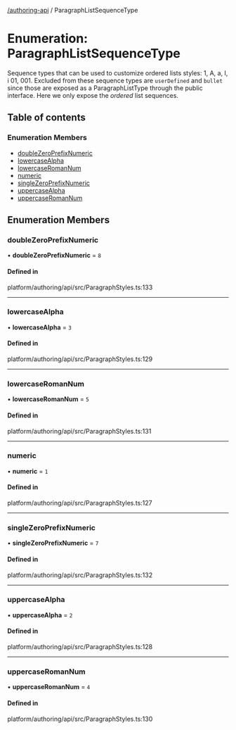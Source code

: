 [ /authoring-api](../overview.md) / ParagraphListSequenceType

# Enumeration: ParagraphListSequenceType

Sequence types that can be used to customize ordered lists styles: 1, A, a, I, i 01, 001.
Excluded from these sequence types are `userDefined` and `bullet` since those are exposed as a
ParagraphListType through the public interface. Here we only expose the _ordered_ list sequences.

## Table of contents

### Enumeration Members

- [doubleZeroPrefixNumeric](ParagraphListSequenceType.md#doubleZeroPrefixNumeric)
- [lowercaseAlpha](ParagraphListSequenceType.md#lowercaseAlpha)
- [lowercaseRomanNum](ParagraphListSequenceType.md#lowercaseRomanNum)
- [numeric](ParagraphListSequenceType.md#numeric)
- [singleZeroPrefixNumeric](ParagraphListSequenceType.md#singleZeroPrefixNumeric)
- [uppercaseAlpha](ParagraphListSequenceType.md#uppercaseAlpha)
- [uppercaseRomanNum](ParagraphListSequenceType.md#uppercaseRomanNum)

## Enumeration Members

### <a id="doubleZeroPrefixNumeric" name="doubleZeroPrefixNumeric"></a> doubleZeroPrefixNumeric

• **doubleZeroPrefixNumeric** = ``8``

#### Defined in

platform/authoring/api/src/ParagraphStyles.ts:133

___

### <a id="lowercaseAlpha" name="lowercaseAlpha"></a> lowercaseAlpha

• **lowercaseAlpha** = ``3``

#### Defined in

platform/authoring/api/src/ParagraphStyles.ts:129

___

### <a id="lowercaseRomanNum" name="lowercaseRomanNum"></a> lowercaseRomanNum

• **lowercaseRomanNum** = ``5``

#### Defined in

platform/authoring/api/src/ParagraphStyles.ts:131

___

### <a id="numeric" name="numeric"></a> numeric

• **numeric** = ``1``

#### Defined in

platform/authoring/api/src/ParagraphStyles.ts:127

___

### <a id="singleZeroPrefixNumeric" name="singleZeroPrefixNumeric"></a> singleZeroPrefixNumeric

• **singleZeroPrefixNumeric** = ``7``

#### Defined in

platform/authoring/api/src/ParagraphStyles.ts:132

___

### <a id="uppercaseAlpha" name="uppercaseAlpha"></a> uppercaseAlpha

• **uppercaseAlpha** = ``2``

#### Defined in

platform/authoring/api/src/ParagraphStyles.ts:128

___

### <a id="uppercaseRomanNum" name="uppercaseRomanNum"></a> uppercaseRomanNum

• **uppercaseRomanNum** = ``4``

#### Defined in

platform/authoring/api/src/ParagraphStyles.ts:130
